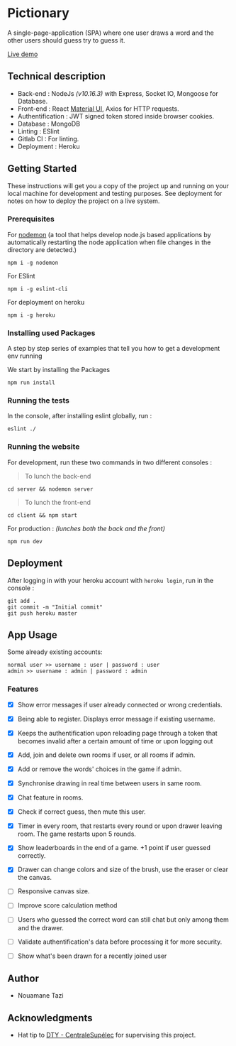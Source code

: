 # Pictionary

A single-page-application (SPA) where one user draws a word and the other users should guess try to guess it.

[Live demo](https://nouamane-pictionary.herokuapp.com)

## Technical description
*  Back-end : NodeJs *(v10.16.3)* with Express, Socket IO, Mongoose for Database.
*  Front-end : React [Material UI](https://material-ui.com), Axios for HTTP requests.
*  Authentification : JWT signed token stored inside browser cookies.
*  Database : MongoDB
*  Linting : ESlint
*  Gitlab CI : For linting.
*  Deployment : Heroku

## Getting Started

These instructions will get you a copy of the project up and running on your local machine for development and testing purposes. See deployment for notes on how to deploy the project on a live system.

### Prerequisites


For [nodemon](https://www.npmjs.com/package/nodemon) (a tool that helps develop node.js based applications by automatically restarting the node application when file changes in the directory are detected.)

```
npm i -g nodemon
```
For ESlint

```
npm i -g eslint-cli
```
For deployment on heroku

```
npm i -g heroku
```
### Installing used Packages

A step by step series of examples that tell you how to get a development env running

We start by installing the Packages

```
npm run install
```

### Running the tests

In the console, after installing eslint globally, run :
```
eslint ./
```

### Running the website

For development, run these two commands in two different consoles :

>  To lunch the back-end
```
cd server && nodemon server
```
>  To lunch the front-end
```
cd client && npm start
```

For production : *(lunches both the back and the front)*

```
npm run dev
```

## Deployment

After logging in with your heroku account with `heroku login`, run in the console :

```
git add .
git commit -m "Initial commit"
git push heroku master
```
## App Usage

Some already existing accounts:
```
normal user >> username : user | password : user
admin >> username : admin | password : admin
```

### Features 
* [x]  Show error messages if user already connected or wrong credentials.
* [x]  Being able to register. Displays error message if existing username.
* [x]  Keeps the authentification upon reloading page through a token that becomes invalid after a certain amount of time or upon logging out
* [x]  Add, join and delete own rooms if user, or all rooms if admin.
* [x]  Add or remove the words' choices in the game if admin.
* [x]  Synchronise drawing in real time between users in same room.
* [x]  Chat feature in rooms.
* [x]  Check if correct guess, then mute this user.
* [x]  Timer in every room, that restarts every round or upon drawer leaving room. The game restarts upon 5 rounds.
* [x]  Show leaderboards in the end of a game. +1 point if user guessed correctly.
* [x]  Drawer can change colors and size of the brush, use the eraser or clear the canvas.
* [ ]  Responsive canvas size.
* [ ]  Improve score calculation method
* [ ]  Users who guessed the correct word can still chat but only among them and the drawer.
* [ ]  Validate authentification's data before processing it for more security.
* [ ]  Show what's been drawn for a recently joined user


## Author

* Nouamane Tazi


## Acknowledgments

* Hat tip to [DTY - CentraleSupélec](https://paris-digital-lab.com) for supervising this project.